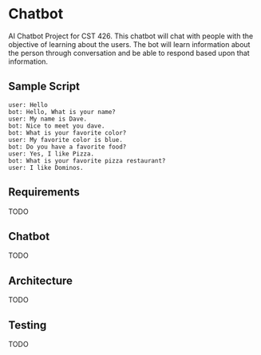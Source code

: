 Chatbot
=========

AI Chatbot Project for CST 426. This chatbot will chat with people with the objective of learning about the users. The bot will learn information about the person through conversation and be able to respond based upon that information.

Sample Script
-------------
```
user: Hello
bot: Hello, What is your name?
user: My name is Dave.
bot: Nice to meet you dave.
bot: What is your favorite color?
user: My favorite color is blue.
bot: Do you have a favorite food?
user: Yes, I like Pizza.
bot: What is your favorite pizza restaurant?
user: I like Dominos.
```
Requirements
-------------

TODO

Chatbot
-------------

TODO

Architecture
-------------

TODO

Testing
-------------

TODO

